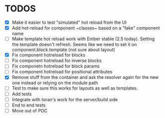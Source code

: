 # TODOS

- [x] Make it easier to test "simulated" hot reload from the UI
- [x] Add hot-reload for component ~classes~ based on a "fake" component name
- [ ] Make template hot reload work with Ember stable (2.5 today). Setting the template doesn't refresh. Seems like we need to set it on component.block.template (not sure about layout)
- [x] Fix component hotreload for blocks
- [ ] Fix component hotreload for inverse blocks
- [ ] Fix componetn hotreload for block params
- [ ] Fix component hotreload for positional attributes
- [x] Remove stuff from the container and ask the resolver again for the new one instead or relying on the module path
- [ ] Test to make sure this works for layouts as well as templates. 
- [ ] Add tests 
- [ ] Integrate with toran's work for the server/build side
- [ ] End to end tests
- [ ] Move out of POC
